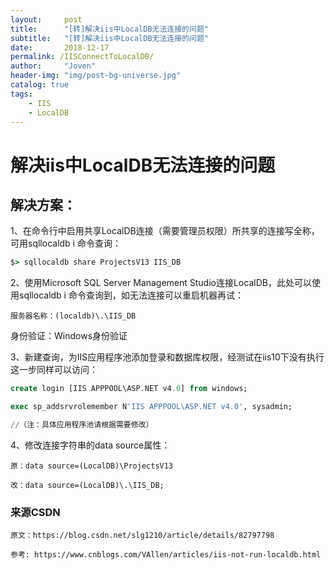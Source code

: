 ```yaml
---
layout:     post
title:      "[转]解决iis中LocalDB无法连接的问题"
subtitle:   "[转]解决iis中LocalDB无法连接的问题"
date:       2018-12-17
permalink: /IISConnectToLocalDB/
author:     "Joven"
header-img: "img/post-bg-universe.jpg"
catalog: true
tags:
    - IIS
    - LocalDB
---
```

# 解决iis中LocalDB无法连接的问题

## 解决方案：

1、在命令行中启用共享LocalDB连接（需要管理员权限）所共享的连接写全称，可用sqllocaldb i 命令查询：

```cmd
$> sqllocaldb share ProjectsV13 IIS_DB
```

2、使用Microsoft SQL Server Management Studio连接LocalDB，此处可以使用sqllocaldb i 命令查询到，如无法连接可以重启机器再试：

```text
服务器名称：(localdb)\.\IIS_DB
```

身份验证：Windows身份验证

3、新建查询，为IIS应用程序池添加登录和数据库权限，经测试在iis10下没有执行这一步同样可以访问：

```sql
create login [IIS APPPOOL\ASP.NET v4.0] from windows;

exec sp_addsrvrolemember N'IIS APPPOOL\ASP.NET v4.0', sysadmin;

//（注：具体应用程序池请根据需要修改）
```

4、修改连接字符串的data source属性：

```text
原：data source=(LocalDB)\ProjectsV13

改：data source=(LocalDB)\.\IIS_DB;
```

### 来源CSDN

```text
原文：https://blog.csdn.net/slg1210/article/details/82797798

参考: https://www.cnblogs.com/VAllen/articles/iis-not-run-localdb.html
```